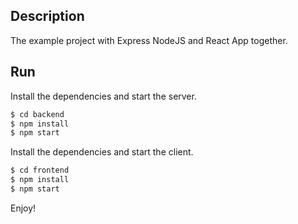 ## Description
The example project with Express NodeJS and React App together.

## Run
Install the dependencies and start the server.
```sh
$ cd backend
$ npm install
$ npm start
```

Install the dependencies and start the client.
```sh
$ cd frontend
$ npm install
$ npm start
```
Enjoy!
